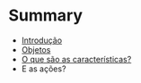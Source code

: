# Summary

* [Introdução](README.md)
* [Objetos](1-objetos.md)
* [O que são as características?](2-o_que_sao_as_caracteristicas.md)
* E as ações?


